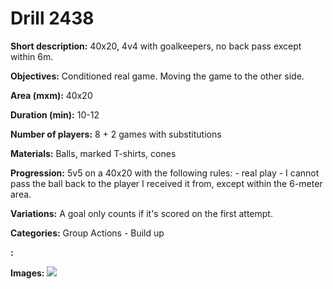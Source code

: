 # Drill 2438

**Short description:**
40x20, 4v4 with goalkeepers, no back pass except within 6m.

**Objectives:**
Conditioned real game. Moving the game to the other side.

**Area (mxm):**
40x20

**Duration (min):**
10-12

**Number of players:**
8 + 2 games with substitutions

**Materials:**
Balls, marked T-shirts, cones

**Progression:**
5v5 on a 40x20 with the following rules: - real play - I cannot pass the ball back to the player I received it from, except within the 6-meter area.

**Variations:**
A goal only counts if it's scored on the first attempt.

**Categories:**
Group Actions - Build up

**:**


**Images:**
![](https://www.coachingfutsal.com/\images\527819ca-559a-44b6-ae0a-c49588e86955_302.png)

